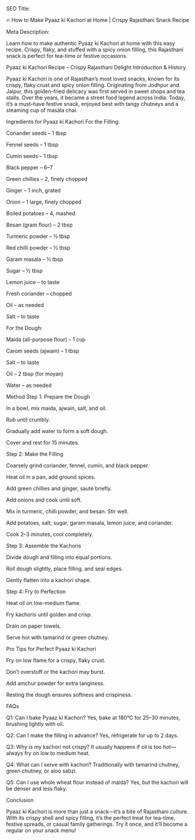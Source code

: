 SEO Title:

🔥 How to Make Pyaaz ki Kachori at Home | Crispy Rajasthani Snack Recipe

Meta Description:

Learn how to make authentic Pyaaz ki Kachori at home with this easy recipe. Crispy, flaky, and stuffed with a spicy onion filling, this Rajasthani snack is perfect for tea-time or festive occasions.

Pyaaz ki Kachori Recipe – Crispy Rajasthani Delight
Introduction & History

Pyaaz ki Kachori is one of Rajasthan’s most loved snacks, known for its crispy, flaky crust and spicy onion filling. Originating from Jodhpur and Jaipur, this golden-fried delicacy was first served in sweet shops and tea stalls. Over the years, it became a street food legend across India. Today, it’s a must-have festive snack, enjoyed best with tangy chutneys and a steaming cup of masala chai.

Ingredients for Pyaaz ki Kachori
For the Filling:

Coriander seeds – 1 tbsp

Fennel seeds – 1 tbsp

Cumin seeds – 1 tbsp

Black pepper – 6–7

Green chillies – 2, finely chopped

Ginger – 1 inch, grated

Onion – 1 large, finely chopped

Boiled potatoes – 4, mashed

Besan (gram flour) – 2 tbsp

Turmeric powder – ½ tbsp

Red chilli powder – ½ tbsp

Garam masala – ½ tbsp

Sugar – ½ tbsp

Lemon juice – to taste

Fresh coriander – chopped

Oil – as needed

Salt – to taste

For the Dough:

Maida (all-purpose flour) – 1 cup

Carom seeds (ajwain) – 1 tbsp

Salt – to taste

Oil – 2 tbsp (for moyan)

Water – as needed

Method
Step 1: Prepare the Dough

In a bowl, mix maida, ajwain, salt, and oil.

Rub until crumbly.

Gradually add water to form a soft dough.

Cover and rest for 15 minutes.

Step 2: Make the Filling

Coarsely grind coriander, fennel, cumin, and black pepper.

Heat oil in a pan, add ground spices.

Add green chillies and ginger, sauté briefly.

Add onions and cook until soft.

Mix in turmeric, chilli powder, and besan. Stir well.

Add potatoes, salt, sugar, garam masala, lemon juice, and coriander.

Cook 2–3 minutes, cool completely.

Step 3: Assemble the Kachoris

Divide dough and filling into equal portions.

Roll dough slightly, place filling, and seal edges.

Gently flatten into a kachori shape.

Step 4: Fry to Perfection

Heat oil on low-medium flame.

Fry kachoris until golden and crisp.

Drain on paper towels.

Serve hot with tamarind or green chutney.

Pro Tips for Perfect Pyaaz ki Kachori

Fry on low flame for a crispy, flaky crust.

Don’t overstuff or the kachori may burst.

Add amchur powder for extra tanginess.

Resting the dough ensures softness and crispiness.

FAQs

Q1: Can I bake Pyaaz ki Kachori?
Yes, bake at 180°C for 25–30 minutes, brushing lightly with oil.

Q2: Can I make the filling in advance?
Yes, refrigerate for up to 2 days.

Q3: Why is my kachori not crispy?
It usually happens if oil is too hot—always fry on low to medium heat.

Q4: What can I serve with kachori?
Traditionally with tamarind chutney, green chutney, or aloo sabzi.

Q5: Can I use whole wheat flour instead of maida?
Yes, but the kachori will be denser and less flaky.

Conclusion

Pyaaz ki Kachori is more than just a snack—it’s a bite of Rajasthani culture. With its crispy shell and spicy filling, it’s the perfect treat for tea-time, festive spreads, or casual family gatherings. Try it once, and it’ll become a regular on your snack menu!